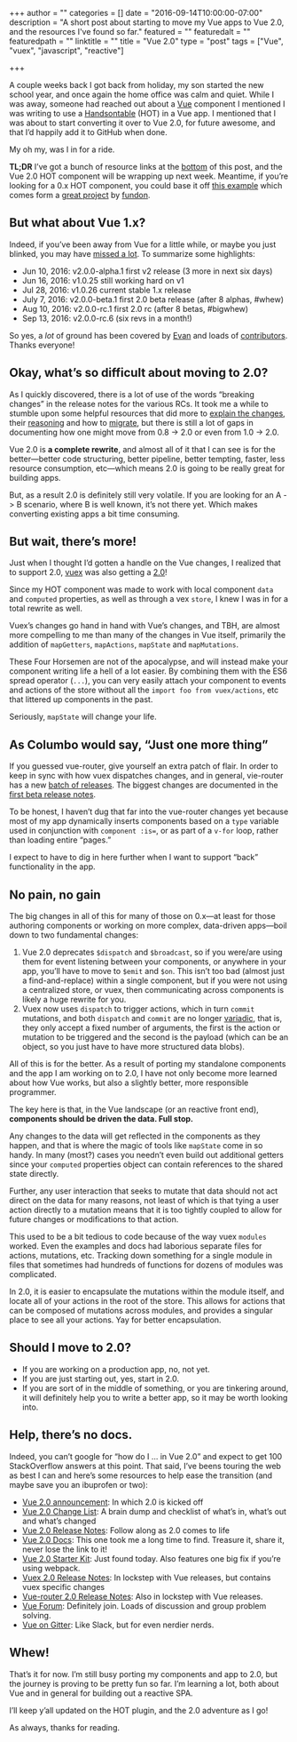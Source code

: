 +++
author = ""
categories = []
date = "2016-09-14T10:00:00-07:00"
description = "A short post about starting to move my Vue apps to Vue 2.0, and the resources I've found so far."
featured = ""
featuredalt = ""
featuredpath = ""
linktitle = ""
title = "Vue 2.0"
type = "post"
tags = ["Vue", "vuex", "javascript", "reactive"]

+++

A couple weeks back I got back from holiday, my son started the new school year, and once again the home office was calm and quiet. While I was away, someone had reached out about a [Vue](http://vuejs.org/) component I mentioned I was writing to use a [Handsontable](https://handsontable.com/) (HOT) in a Vue app. I mentioned that I was about to start converting it over to Vue 2.0, for future awesome, and that I’d happily add it to GitHub when done.

My oh my, was I in for a ride.

__TL;DR__ I’ve got a bunch of resource links at the [bottom](#bottom) of this post, and the Vue 2.0 HOT component will be wrapping up next week. Meantime, if you’re looking for a 0.x HOT component, you could base it off [this example](https://github.com/fundon/vue-admin/blob/next/_src/components/ui/table/Handsontable.vue) which comes form a [great project](https://github.com/fundon/vue-admin) by [fundon](https://github.com/fundon).

## But what about Vue 1.x?

Indeed, if you’ve been away from Vue for a little while, or maybe you just blinked, you may have [missed a lot](https://github.com/vuejs/vue/releases). To summarize some highlights:

- Jun 10, 2016: v2.0.0-alpha.1 first v2 release (3 more in next six days)
- Jun 16, 2016: v1.0.25 still working hard on v1
- Jul 28, 2016: v1.0.26 current stable 1.x release
- July 7, 2016: v2.0.0-beta.1 first 2.0 beta release (after 8 alphas, #whew)
- Aug 10, 2016: v2.0.0-rc.1 first 2.0 rc (after 8 betas, #bigwhew)
- Sep 13, 2016: v2.0.0-rc.6 (six revs in a month!)

So yes, a _lot_ of ground has been covered by [Evan](https://github.com/yyx990803) and loads of [contributors](https://github.com/vuejs/vue/graphs/contributors). Thanks everyone!


## Okay, what’s so difficult about moving to 2.0?

As I quickly discovered, there is a lot of use of the words “breaking changes” in the release notes for the various RCs. It took me a while to stumble upon some helpful resources that did more to [explain the changes](https://github.com/vuejs/vue/issues/2873#upgrade-tips), their [reasoning](https://vuejs.org/2016/04/27/announcing-2.0/) and how to [migrate](https://github.com/vuejs/vue/issues/2873#upgrade-tips), but there is still a lot of gaps in documenting how one might move from 0.8 -\> 2.0 or even from 1.0 -\> 2.0.

Vue 2.0 is __a complete rewrite__, and almost all of it that I can see is for the better—better code structuring, better pipeline, better tempting, faster, less resource consumption, etc—which means 2.0 is going to be really great for building apps. 

But, as a result 2.0 is definitely still very volatile. If you are looking for an A -\> B scenario, where B is well known, it’s not there yet. Which makes converting existing apps a bit time consuming.

## But wait, there’s more!

Just when I thought I’d gotten a handle on the Vue changes, I realized that to support 2.0, [vuex](https://github.com/vuejs/vuex) was also getting a [2.0](https://github.com/vuejs/vuex/releases)!

Since my HOT component was made to work with local component `data` and `computed` properties, as well as through a vex `store`, I knew I was in for a total rewrite as well.

Vuex’s changes go hand in hand with Vue’s changes, and TBH, are almost more compelling to me than many of the changes in Vue itself, primarily the addition of  `mapGetters`, `mapActions`, `mapState` and `mapMutations`. 

These Four Horsemen are not of the apocalypse, and will instead make your component writing life a hell of a lot easier. By combining them with the ES6 spread operator (`...`), you can very easily attach your component to events and actions of the store without all the `import foo from vuex/actions`, etc that littered up components in the past.

Seriously, `mapState` will change your life.

## As Columbo would say, “Just one more thing”

If you guessed vue-router, give yourself an extra patch of flair. In order to keep in sync with how vuex dispatches changes, and in general, vie-router has a new [batch of releases](https://github.com/vuejs/vue-router/releases).  The biggest changes are documented in the [first beta release notes](https://github.com/vuejs/vue-router/releases/tag/v2.0.0-beta.1).

To be honest, I haven’t dug that far into the vue-router changes yet because most of my app dynamically inserts components based on a `type` variable used in conjunction with `component :is=`, or as part of a `v-for` loop, rather than loading entire “pages.” 

I expect to have to dig in here further when I want to support “back” functionality in the app.

## No pain, no gain

The big changes in all of this for many of those on 0.x—at least for those authoring components or working on more complex, data-driven apps—boil down to two fundamental changes:

1. Vue 2.0 deprecates `$dispatch` and `$broadcast`, so if you were/are using them for event listening between your components, or anywhere in your app, you’ll have to move to `$emit` and `$on`. This isn’t too bad (almost just a find-and-replace) within a single component, but if you were not using a centralized store, or vuex, then communicating across components is likely a huge rewrite for you.
2. Vuex now uses `dispatch` to trigger actions, which in turn `commit` mutations, and both `dispatch` and `commit` are no longer [variadic](https://en.wikipedia.org/wiki/Variadic_function), that is, they only accept a fixed number of arguments, the first is the action or mutation to be triggered and the second is the payload (which can be an object, so you just have to have more structured data blobs).

All of this is for the better. As a result of porting my standalone components and the app I am working on to 2.0, I have not only become more learned about how Vue works, but also a slightly better, more responsible programmer.

The key here is that, in the Vue landscape (or an reactive front end), __components should be driven the data.  Full stop.__

Any changes to the data will get reflected in the components as they happen, and that is where the magic of tools like `mapState` come in so handy. In many (most?) cases you needn’t even build out additional getters since your `computed` properties object can contain references to the shared state directly.

Further, any user interaction that seeks to mutate that data should not act direct on the data for many reasons, not least of which is that tying a user action directly to a mutation means that it is too tightly coupled to allow for future changes or modifications to that action.

This used to be a bit tedious to code because of the way vuex `modules` worked. Even the examples and docs had laborious separate files for actions, mutations, etc. Tracking down something for a single module in files that sometimes had hundreds of functions for dozens of modules was complicated. 

In 2.0, it is easier to encapsulate the mutations within the module itself, and locate all of your actions in the root of the store. This allows for actions that can be composed of mutations across modules, and provides a singular place to see all your actions. Yay for better encapsulation.

## Should I move to 2.0?

- If you are working on a production app, no, not yet.
- If you are just starting out, yes, start in 2.0.
- If you are sort of in the middle of something, or you are tinkering around, it will definitely help you to write a better app, so it may be worth looking into.

<a name="bottom"></a> <a name="resources"></a> 

## Help, there’s no docs.

Indeed, you can’t google for “how do I … in Vue 2.0” and expect to get 100 StackOverflow answers at this point. That said, I’ve beens touring the web as best I can and here’s some resources to help ease the transition (and maybe save you an ibuprofen or two):

- [Vue 2.0 announcement](https://vuejs.org/2016/04/27/announcing-2.0/): In which 2.0 is kicked off
- [Vue 2.0 Change List](https://github.com/vuejs/vue/issues/2873#upgradetips): A brain dump and checklist of what’s in, what’s out and what’s changed
- [Vue 2.0 Release Notes](https://github.com/vuejs/vue/releases): Follow along as 2.0 comes to life
- [Vue 2.0 Docs](https://rc.vuejs.org/): This one took me a long time to find. Treasure it, share it, never lose the link to it!
- [Vue 2.0 Starter Kit](https://github.com/vuejs/vue/wiki/Vue-2.0-RC-Starter-Resources): Just found today. Also features one big fix if you’re using webpack.
- [Vuex 2.0 Release Notes](https://github.com/vuejs/vuex/releases): In lockstep with Vue releases, but contains vuex specific changes
- [Vue-router 2.0 Release Notes](https://github.com/vuejs/vue-router/releases): Also in lockstep with Vue releases.
- [Vue Forum](http://forum.vuejs.org/): Definitely join. Loads of discussion and group problem solving.
- [Vue on Gitter](https://gitter.im/vuejs/vue): Like Slack, but for even nerdier nerds.

## Whew!

That’s it for now. I’m still busy porting my components and app to 2.0, but the journey is proving to be pretty fun so far. I’m learning a lot, both about Vue and in general for building out a reactive SPA.

I’ll keep y’all updated on the HOT plugin, and the 2.0 adventure as I go!

As always, thanks for reading.


